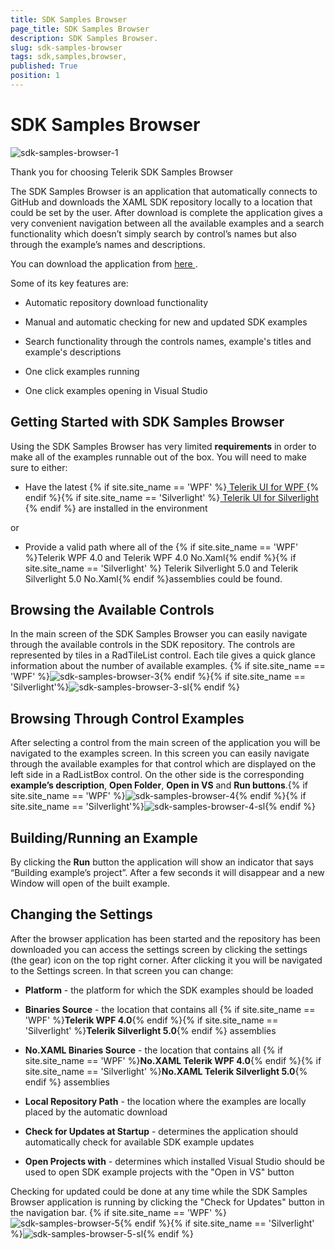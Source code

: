 ```yaml
---
title: SDK Samples Browser 
page_title: SDK Samples Browser 
description: SDK Samples Browser. 
slug: sdk-samples-browser
tags: sdk,samples,browser,
published: True
position: 1
---
```


# SDK Samples Browser 

![sdk-samples-browser-1](images/sdk-samples-browser-1.png)

Thank you for choosing Telerik SDK Samples Browser
            
The SDK Samples Browser is an application that automatically connects to GitHub and downloads the XAML SDK repository locally to a location that could be set by the user. After download is complete the application gives a very convenient navigation between all the available examples and a search functionality which doesn’t simply search by control’s names but also through the example’s names and descriptions.
            
You can download the application from [ here ](https://demos.telerik.com/xaml-sdkbrowser/).
           
Some of its key features are:            

* Automatic repository download functionality                    

* Manual and automatic checking for new and updated SDK examples                    

* Search functionality through the controls names, example's titles and example's descriptions
                    
* One click examples running

* One click examples opening in Visual Studio
                    

## Getting Started with SDK Samples Browser
           
Using the SDK Samples Browser has very limited __requirements__ in order to make all of the examples runnable out of the box. You will need to make sure to either:
                
* Have the latest {% if site.site_name == 'WPF' %}[ Telerik UI for WPF ](http://www.telerik.com/products/wpf/download.aspx){% endif %}{% if site.site_name == 'Silverlight' %}[ Telerik UI for Silverlight ](http://www.telerik.com/products/silverlight/download.aspx){% endif %} are installed in the environment
                        
or
                
* Provide a valid path where all of the {% if site.site_name == 'WPF' %}Telerik WPF 4.0 and Telerik WPF 4.0 No.Xaml{% endif %}{% if site.site_name == 'Silverlight' %}                               Telerik Silverlight 5.0 and Telerik Silverlight 5.0 No.Xaml{% endif %}assemblies could be found.
                        

## Browsing the Available Controls
            
In the main screen of the SDK Samples Browser you can easily navigate through the available controls in the SDK repository. The controls are represented by tiles in a RadTileList control. Each tile gives a quick glance information about the number of available examples.
{% if site.site_name == 'WPF' %}![sdk-samples-browser-3](images/sdk-samples-browser-3.jpg){% endif %}{% if site.site_name == 'Silverlight'%}![sdk-samples-browser-3-sl](images/sdk-samples-browser-3-sl.png){% endif %}

## Browsing Through Control Examples
            
After selecting a control from the main screen of the application you will be navigated to the examples screen. In this screen you can easily navigate through the available examples for that control which are displayed on the left side in a RadListBox control. On the other side is the corresponding __example’s description__, __Open Folder__, __Open in VS__ and __Run buttons__.{% if site.site_name == 'WPF' %}![sdk-samples-browser-4](images/sdk-samples-browser-4.jpg){% endif %}{% if site.site_name == 'Silverlight'%}![sdk-samples-browser-4-sl](images/sdk-samples-browser-4-sl.png){% endif %}

## Building/Running an Example
            
By clicking the __Run__ button the application will show an indicator that says “Building example’s project”. After a few seconds it will disappear and a new Window will open of the built example.
                
## Changing the Settings
            
After the browser application has been started and the repository has been downloaded you can access the settings screen by clicking the settings (the gear) icon on the top right corner. After clicking it you will be navigated to the Settings screen. In that screen you can change:
                
* __Platform__ - the platform for which the SDK examples should be loaded
                        
* __Binaries Source__ - the location that contains all {% if site.site_name == 'WPF' %}__Telerik WPF 4.0__{% endif %}{% if site.site_name == 'Silverlight' %}__Telerik Silverlight 5.0__{% endif %} assemblies
                        
* __No.XAML Binaries Source__ - the location that contains all {% if site.site_name == 'WPF' %}__No.XAML Telerik WPF 4.0__{% endif %}{% if site.site_name == 'Silverlight' %}__No.XAML Telerik Silverlight 5.0__{% endif %} assemblies
                        
* __Local Repository Path__ - the location where the examples are locally placed by the automatic download                        

* __Check for Updates at Startup__ - determines the application should automatically check for available SDK example updates                        

* __Open Projects with__ - determines which installed Visual Studio should be used to open SDK example projects with the "Open in VS" button                        

Checking for updated could be done at any time while the SDK Samples Browser application is running by clicking the "Check for Updates" button in the navigation bar. 
{% if site.site_name == 'WPF' %}![sdk-samples-browser-5](images/sdk-samples-browser-5.png){% endif %}{% if site.site_name == 'Silverlight' %}![sdk-samples-browser-5-sl](images/sdk-samples-browser-5-sl.png){% endif %}
